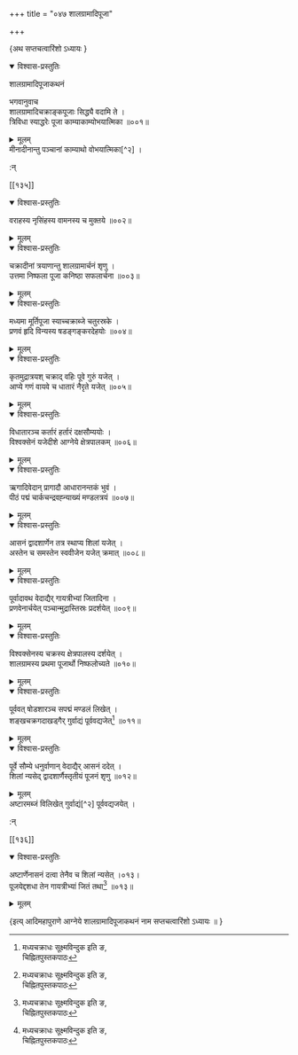 +++
title = "०४७ शालग्रामादिपूजा"

+++

\{अथ सप्तचत्वारिंशो ऽध्यायः  \}
    

<details open><summary>विश्वास-प्रस्तुतिः</summary>

शालग्रामादिपूजाकथनं  
    
भगवानुवाच  
शालग्रामादिचक्राङ्कपूजाः सिद्ध्यै वदामि ते ।  
त्रिविधा स्याद्धरेः पूजा काम्याकाम्योभयात्मिका   ॥००१॥
</details>

<details><summary>मूलम्</summary>

शालग्रामादिपूजाकथनं  
    
भगवानुवाच  
शालग्रामादिचक्राङ्कपूजाः सिद्ध्यै वदामि ते ।  
त्रिविधा स्याद्धरेः पूजा काम्याकाम्योभयात्मिका   ॥००१॥
</details>  
मीनादीनान्तु पञ्चानां काम्याथो वोभयात्मिका[^२]   ।  
    
:न्  
    
[^१]: मध्यचक्राधः सूक्ष्मविन्दुक इति ङ,  
चिह्नितपुस्तकपाठः  
    
[^२]: काम्यार्थेवोभयात्मकेति घ, चिह्नितपुस्तकपाठः  

[[१३५]]
    

<details open><summary>विश्वास-प्रस्तुतिः</summary>

वराहस्य नृसिंहस्य वामनस्य च मुक्तये ॥००२॥
</details>

<details><summary>मूलम्</summary>

वराहस्य नृसिंहस्य वामनस्य च मुक्तये ॥००२॥
</details>  

<details open><summary>विश्वास-प्रस्तुतिः</summary>

चक्रादीनां त्रयाणान्तु शालग्रामार्चनं शृणु   ।  
उत्तमा निष्फला पूजा कनिष्ठा सफलार्चना ॥००३॥
</details>

<details><summary>मूलम्</summary>

चक्रादीनां त्रयाणान्तु शालग्रामार्चनं शृणु   ।  
उत्तमा निष्फला पूजा कनिष्ठा सफलार्चना ॥००३॥
</details>  

<details open><summary>विश्वास-प्रस्तुतिः</summary>

मध्यमा मूर्तिपूजा स्याच्चक्राब्जे चतुरस्रके ।  
प्रणवं हृदि विन्यस्य षडङ्गङ्करदेहयोः   ॥००४॥
</details>

<details><summary>मूलम्</summary>

मध्यमा मूर्तिपूजा स्याच्चक्राब्जे चतुरस्रके ।  
प्रणवं हृदि विन्यस्य षडङ्गङ्करदेहयोः   ॥००४॥
</details>  

<details open><summary>विश्वास-प्रस्तुतिः</summary>

कृतमुद्रात्रयश् चक्राद् वहिः पूवे गुरुं यजेत् ।  
आप्ये गणं वायवे च धातारं नैरृते यजेत् ॥००५॥
</details>

<details><summary>मूलम्</summary>

कृतमुद्रात्रयश् चक्राद् वहिः पूवे गुरुं यजेत् ।  
आप्ये गणं वायवे च धातारं नैरृते यजेत् ॥००५॥
</details>  

<details open><summary>विश्वास-प्रस्तुतिः</summary>

विधातारञ्च कर्तारं हर्तारं दक्षसौम्ययोः   ।  
विश्वक्सेनं यजेदीशे आग्नेये क्षेत्रपालकम् ॥००६॥
</details>

<details><summary>मूलम्</summary>

विधातारञ्च कर्तारं हर्तारं दक्षसौम्ययोः   ।  
विश्वक्सेनं यजेदीशे आग्नेये क्षेत्रपालकम् ॥००६॥
</details>  

<details open><summary>विश्वास-प्रस्तुतिः</summary>

ऋगादिवेदान् प्रागादौ आधारानन्तकं भुवं ।  
पीठं पद्मं चार्कचन्द्रवह्न्याख्यं मण्डलत्रयं   ॥००७॥
</details>

<details><summary>मूलम्</summary>

ऋगादिवेदान् प्रागादौ आधारानन्तकं भुवं ।  
पीठं पद्मं चार्कचन्द्रवह्न्याख्यं मण्डलत्रयं   ॥००७॥
</details>  

<details open><summary>विश्वास-प्रस्तुतिः</summary>

आसनं द्वादशार्णेन तत्र स्थाप्य शिलां यजेत् ।  
अस्तेन च समस्तेन स्ववीजेन यजेत् क्रमात् ॥००८॥
</details>

<details><summary>मूलम्</summary>

आसनं द्वादशार्णेन तत्र स्थाप्य शिलां यजेत् ।  
अस्तेन च समस्तेन स्ववीजेन यजेत् क्रमात् ॥००८॥
</details>  

<details open><summary>विश्वास-प्रस्तुतिः</summary>

पूर्वादावथ वेदाद्यैर् गायत्रीभ्यां जितादिना ।  
प्रणवेनार्चयेत् पञ्चान्मुद्रास्तिस्रः प्रदर्शयेत् ॥००९॥
</details>

<details><summary>मूलम्</summary>

पूर्वादावथ वेदाद्यैर् गायत्रीभ्यां जितादिना ।  
प्रणवेनार्चयेत् पञ्चान्मुद्रास्तिस्रः प्रदर्शयेत् ॥००९॥
</details>  

<details open><summary>विश्वास-प्रस्तुतिः</summary>

विश्वक्सेनस्य चक्रस्य क्षेत्रपालस्य दर्शयेत् ।  
शालग्रामस्य प्रथमा पूजार्थो निष्फलोच्यते ॥०१०॥
</details>

<details><summary>मूलम्</summary>

विश्वक्सेनस्य चक्रस्य क्षेत्रपालस्य दर्शयेत् ।  
शालग्रामस्य प्रथमा पूजार्थो निष्फलोच्यते ॥०१०॥
</details>  

<details open><summary>विश्वास-प्रस्तुतिः</summary>

पूर्ववत् षोडशारञ्च सपद्मं मण्डलं लिखेत्   ।  
शङ्खचक्रगदाखड्गैर् गुर्वाद्यं पूर्ववद्यजेत्[^१]   ॥०११॥
</details>

<details><summary>मूलम्</summary>

पूर्ववत् षोडशारञ्च सपद्मं मण्डलं लिखेत्   ।  
शङ्खचक्रगदाखड्गैर् गुर्वाद्यं पूर्ववद्यजेत्[^१]   ॥०११॥
</details>  

<details open><summary>विश्वास-प्रस्तुतिः</summary>

पूर्वे सौम्ये धनुर्वाणान् वेदाद्यैर् आसनं ददेत् ।  
शिलां न्यसेद् द्वादशार्णैस्तृतीयं पूजनं शृणु   ॥०१२॥
</details>

<details><summary>मूलम्</summary>

पूर्वे सौम्ये धनुर्वाणान् वेदाद्यैर् आसनं ददेत् ।  
शिलां न्यसेद् द्वादशार्णैस्तृतीयं पूजनं शृणु   ॥०१२॥
</details>  
अष्टारमब्जं विलिखेत् गुर्वाद्यं[^२] पूर्ववद्यजयेत्   ।  
    
:न्  
    
[^१]: चतुर्भिः पूर्ववद्यजेदिति ङ, चिह्नितपुस्तकपाठः  
    
[^२]: गन्धाद्यैर् इति ङ, चिह्नितपुस्तकपाठः  

[[१३६]]
    

<details open><summary>विश्वास-प्रस्तुतिः</summary>

अष्टार्णेनासनं दत्वा तेनैव च शिलां न्यसेत् ।०१३।  
पूजयेद्दशधा तेन गायत्रीभ्यां जितं तथा[^१] ॥०१३॥
</details>

<details><summary>मूलम्</summary>

अष्टार्णेनासनं दत्वा तेनैव च शिलां न्यसेत् ।०१३।  
पूजयेद्दशधा तेन गायत्रीभ्यां जितं तथा[^१] ॥०१३॥
</details>  
    
\{इत्य् आदिमहापुराणे आग्नेये शालग्रामादिपूजाकथनं नाम सप्तचत्वारिंशो ऽध्यायः ॥  }
    